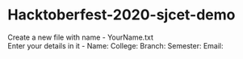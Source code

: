 # Hacktoberfest-2020-sjcet-demo

Create a new file with name - YourName.txt<br>
Enter your details in it -
  Name:
  College:
  Branch:
  Semester:
  Email:
